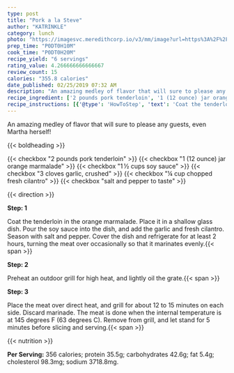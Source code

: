 ```yaml
---
type: post
title: "Pork a la Steve"
author: "KATRINKLE"
category: lunch
photo: "https://imagesvc.meredithcorp.io/v3/mm/image?url=https%3A%2F%2Fimages.media-allrecipes.com%2Fuserphotos%2F116375.jpg"
prep_time: "P0DT0H10M"
cook_time: "P0DT0H20M"
recipe_yield: "6 servings"
rating_value: 4.266666666666667
review_count: 15
calories: "355.8 calories"
date_published: 02/25/2019 07:32 AM
description: "An amazing medley of flavor that will sure to please any guests, even Martha herself!"
recipe_ingredient: ['2 pounds pork tenderloin', '1 (12 ounce) jar orange marmalade', '1\u2009½ cups soy sauce', '3 cloves garlic, crushed', '¼ cup chopped fresh cilantro', 'salt and pepper to taste']
recipe_instructions: [{'@type': 'HowToStep', 'text': 'Coat the tenderloin in the orange marmalade. Place it in a shallow glass dish. Pour the soy sauce into the dish, and add the garlic and fresh cilantro. Season with salt and pepper. Cover the dish and refrigerate for at least 2 hours, turning the meat over occasionally so that it marinates evenly.\n'}, {'@type': 'HowToStep', 'text': 'Preheat an outdoor grill for high heat, and lightly oil the grate.\n'}, {'@type': 'HowToStep', 'text': 'Place the meat over direct heat, and grill for about 12 to 15 minutes on each side. Discard marinade. The meat is done when the internal temperature is at 145 degrees F (63 degrees C). Remove from grill, and let stand for 5 minutes before slicing and serving.\n'}]
---
```


An amazing medley of flavor that will sure to please any guests, even Martha herself! 

{{< boldheading >}}

{{< checkbox "2 pounds pork tenderloin" >}}
{{< checkbox "1 (12 ounce) jar orange marmalade" >}}
{{< checkbox "1 ½ cups soy sauce" >}}
{{< checkbox "3 cloves garlic, crushed" >}}
{{< checkbox "¼ cup chopped fresh cilantro" >}}
{{< checkbox "salt and pepper to taste" >}}


{{< direction >}}

**Step: 1**

Coat the tenderloin in the orange marmalade. Place it in a shallow glass dish. Pour the soy sauce into the dish, and add the garlic and fresh cilantro. Season with salt and pepper. Cover the dish and refrigerate for at least 2 hours, turning the meat over occasionally so that it marinates evenly.{{< span >}}

**Step: 2**

Preheat an outdoor grill for high heat, and lightly oil the grate.{{< span >}}

**Step: 3**

Place the meat over direct heat, and grill for about 12 to 15 minutes on each side. Discard marinade. The meat is done when the internal temperature is at 145 degrees F (63 degrees C). Remove from grill, and let stand for 5 minutes before slicing and serving.{{< span >}}

{{< nutrition >}}

**Per Serving:** 356 calories; protein 35.5g; carbohydrates 42.6g; fat 5.4g; cholesterol 98.3mg; sodium 3718.8mg.